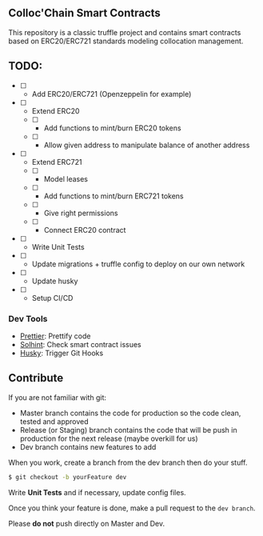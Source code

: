 ## Colloc'Chain Smart Contracts

This repository is a classic truffle project and contains smart contracts based on ERC20/ERC721 standards modeling collocation management.

## TODO:

- [ ] - Add ERC20/ERC721 (Openzeppelin for example)
- [ ] - Extend ERC20
  - [ ] - Add functions to mint/burn ERC20 tokens
  - [ ] - Allow given address to manipulate balance of another address
- [ ] - Extend ERC721
  - [ ] - Model leases
  - [ ] - Add functions to mint/burn ERC721 tokens
  - [ ] - Give right permissions
  - [ ] - Connect ERC20 contract
- [ ] - Write Unit Tests
- [ ] - Update migrations + truffle config to deploy on our own network
- [ ] - Update husky
- [ ] - Setup CI/CD

### Dev Tools

- [Prettier](https://prettier.io/): Prettify code
- [Solhint](https://protofire.github.io/solhint/): Check smart contract issues
- [Husky](https://github.com/typicode/husky): Trigger Git Hooks

## Contribute

If you are not familiar with git:

- Master branch contains the code for production so the code clean, tested and approved
- Release (or Staging) branch contains the code that will be push in production for the next release (maybe overkill for us)
- Dev branch contains new features to add

When you work, create a branch from the dev branch then do your stuff.

```bash
$ git checkout -b yourFeature dev
```

Write **Unit Tests** and if necessary, update config files.

Once you think your feature is done, make a pull request to the `dev branch`.

Please **do not** push directly on Master and Dev.

